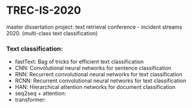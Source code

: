 # TREC-IS-2020
master dissertation project: text retrieval conference - incident streams 2020. (multi-class text classification)

### Text classification:
* fastText: Bag of tricks for efficient text classification
* CNN: Convolutional neural networks for sentence classification
* RNN: Recurrent convolutional neural networks for text classification
* RCNN: Recurrent convolutional neural networks for text classification
* HAN: Hierarchical attention networks for document classification
* seq2seq + attention: 
* transformer: 
